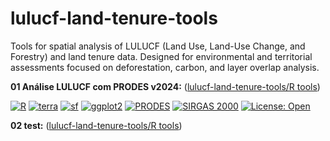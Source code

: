 # lulucf-land-tenure-tools
Tools for spatial analysis of LULUCF (Land Use, Land-Use Change, and Forestry) and land tenure data. Designed for environmental and territorial assessments focused on deforestation, carbon, and layer overlap analysis.

**01 Análise LULUCF com PRODES v2024:** ([lulucf-land-tenure-tools/R tools](https://github.com/jesseburlamaque/lulucf-land-tenure-tools/blob/30dbcd2a0fa5d1b72244410985b295661fe2216f/R%20tools/01%20An%C3%A1lise%20LULUCF%20-%20PRODES24.R))

[![R](https://img.shields.io/badge/R-4.3.0+-blue)](https://www.r-project.org/)
[![terra](https://img.shields.io/badge/terra-1.7.0+-brightgreen)](https://rspatial.github.io/terra/)
[![sf](https://img.shields.io/badge/sf-1.0.0+-green)](https://r-spatial.github.io/sf/)
[![ggplot2](https://img.shields.io/badge/ggplot2-3.4.0+-purple)](https://ggplot2.tidyverse.org/)
[![PRODES](https://img.shields.io/badge/Data%20Source-PRODES%2FINPE-red)](http://terrabrasilis.dpi.inpe.br/)
[![SIRGAS 2000](https://img.shields.io/badge/CRS-SIRGAS%202000%20UTM-orange)](https://epsg.io/)
[![License: Open](https://img.shields.io/badge/license-Open%20Source-blue)](https://opensource.org/)

**02 test:** ([lulucf-land-tenure-tools/R tools]())